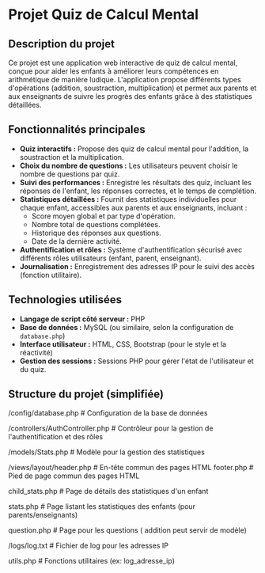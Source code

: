 # Projet Quiz de Calcul Mental

## Description du projet

Ce projet est une application web interactive de quiz de calcul mental, conçue pour aider les enfants à améliorer leurs compétences en arithmétique de manière ludique. L'application propose différents types d'opérations (addition, soustraction, multiplication) et permet aux parents et aux enseignants de suivre les progrès des enfants grâce à des statistiques détaillées.



## Fonctionnalités principales

*   **Quiz interactifs :**  Propose des quiz de calcul mental pour l'addition, la soustraction et la multiplication.
*   **Choix du nombre de questions :** Les utilisateurs peuvent choisir le nombre de questions par quiz.
*   **Suivi des performances :** Enregistre les résultats des quiz, incluant les réponses de l'enfant, les réponses correctes, et le temps de complétion.
*   **Statistiques détaillées :**  Fournit des statistiques individuelles pour chaque enfant, accessibles aux parents et aux enseignants, incluant :
    *   Score moyen global et par type d'opération.
    *   Nombre total de questions complétées.
    *   Historique des réponses aux questions.
    *   Date de la dernière activité.
*   **Authentification et rôles :** Système d'authentification sécurisé avec différents rôles utilisateurs (enfant, parent, enseignant).
*   **Journalisation :** Enregistrement des adresses IP pour le suivi des accès (fonction utilitaire).

## Technologies utilisées

*   **Langage de script côté serveur :** PHP
*   **Base de données :** MySQL (ou similaire, selon la configuration de `database.php`)
*   **Interface utilisateur :** HTML, CSS, Bootstrap (pour le style et la réactivité)
*   **Gestion des sessions :** Sessions PHP pour gérer l'état de l'utilisateur et du quiz.

## Structure du projet (simplifiée)

/config/database.php          # Configuration de la base de données

/controllers/AuthController.php    # Contrôleur pour la gestion de l'authentification et des rôles

/models/Stats.php   # Modèle pour la gestion des statistiques

/views/layout/header.php        # En-tête commun des pages HTML
footer.php        # Pied de page commun des pages HTML

child_stats.php # Page de détails des statistiques d'un enfant

stats.php             # Page listant les statistiques des enfants 
(pour parents/enseignants)

question.php          # Page pour les questions ( addition peut servir de modèle)

/logs/log.txt               # Fichier de log pour les adresses IP

utils.php                 # Fonctions utilitaires (ex: log_adresse_ip)